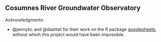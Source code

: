 ## Cosumnes River Groundwater Observatory  



Acknowledgments:  

* @jennybc and @daattali for their work on the R package [googlesheets](https://github.com/jennybc/googlesheets), without which this project would have been impossible.  

